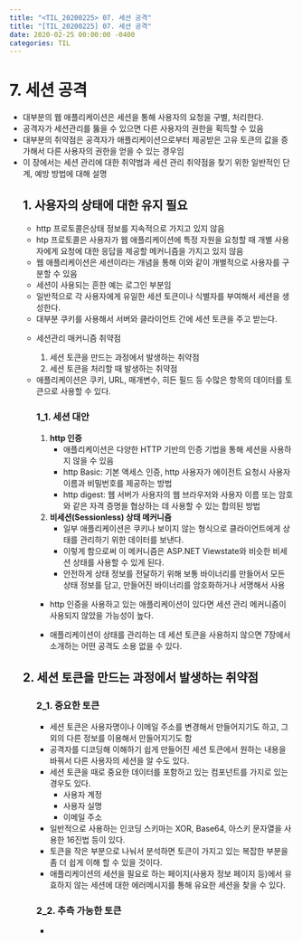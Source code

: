 ```yaml
---
title: "<TIL_20200225> 07. 세션 공격"
title: "[TIL_20200225] 07. 세션 공격"
date: 2020-02-25 00:00:00 -0400
categories: TIL
---
```

<!DOCTYPE html>
<html  lang="en">
    <head>
        <meta charset="UTF-8">
        <title>[20200225_TIL_07]</title>
    </head>
    <body>
        <h1>7. 세션 공격</h1>
        <ul>
            <li>대부분의 웹 애플리케이션은 세션을 통해 사용자의 요청을 구별, 처리한다.</li>
            <li>공격자가 세션관리를 뚫을 수 있으면 다른 사용자의 권한을 획득할 수 있음</li>
            <li>대부분의 취약점은 공격자가 애플리케이션으로부터 제공받은 고유 토큰의 값을 증가해서 다른 사용자의 권한을 얻을 수 있는 경우임</li>
            <li>이 장에서는 세션 관리에 대한 취약범과 세션 관리 취약점을 찾기 위한 일반적인 단계, 예방 방법에 대해 설명</li>
            <div>
                <h2>1. 사용자의 상태에 대한 유지 필요</h2>
                <ul>
                    <li>http 프로토콜은상태 정보를 지속적으로 가지고 있지 않음</li>
                    <li>htp 프로토콜은 사용자가 웹 애플리케이션에 특정 자원을 요청할 때 개별 사용자에게 요청에 대한 응답을 제공할 메커니즘을 가지고 있지 않음</li>
                    <li>웹 애플리케이션은 세션이라는 개념을 통해 이와 같이 개별적으로 사용자를 구분할 수 있음</li>
                    <li>세션이 사용되는 흔한 예는 로그인 부분임</li>
                    <li>일반적으로 각 사용자에게 유일한 세션 토큰이나 식별자를 부여해서 세션을 생성한다.</li>
                    <li>대부분 쿠키를 사용해서 서버와 클라이언트 간에 세션 토큰을 주고 받는다.</li>
                    <li>
                        <p>세션관리 매커니즘 취약점</p>
                        <ol>
                            <li>세션 토큰을 만드는 과정에서 발생하는 취약점</li>
                            <li>세션 토큰을 처리할 때 발생하는 취약점</li>
                        </ol>
                    </li>
                    <li>애플리케이션은 쿠키, URL, 매개변수, 히든 필드 등 수많은 항목의 데이터를 토큰으로 사용할 수 있다.</li>
                    <div>
                        <h3>1_1. 세션 대안</h3>
                        <ol>
                            <li>
                                <b>http 인증</b>
                                <ul>
                                    <li>애플리케이션은 다양한 HTTP 기반의 인증 기법을 통해 세션을 사용하지 않을 수 있음</li>
                                    <li>http Basic: 기본 액세스 인증, http 사용자가 에이전트 요청시 사용자 이름과 비밀번호를 제공하는 방법</li>
                                    <li>http digest: 웹 서버가 사용자의 웹 브라우저와 사용자 이름 또는 암호와 같은 자격 증명을 협상하는 데 사용할 수 있는 합의된 방법</li>
                                </ul>
                            </li>
                            <li>
                                <b>비세션(Sessionless) 상태 메커니즘</b>
                                <ul>
                                    <li>일부 애플리케이션은 쿠키나 보이지 않는 형식으로 클라이언트에게 상태를 관리하기 위한 데이터를 보낸다.</li>
                                    <li>이렇게 함으로써 이 메커니즘은 ASP.NET Viewstate와 비슷한 비세션 상태를 사용할 수 있게 된다.</li>
                                    <li>안전하게 상태 정보를 전달하기 위해 보통 바이너리를 만들어서 모든 상태 정보를 담고, 만들어진 바이너리를 암호화하거나 서명해서 사용</li>
                                </ul>
                            </li>
                        </ol>
                        <ul>
                            <li><p>http 인증을 사용하고 있는 애플리케이션이 있다면 세션 관리 메커니즘이 사용되지 않았을 가능성이 높다.</p></li>
                            <li><p>애플리케이션이 상태를 관리하는 데 세션 토큰을 사용하지 않으면 7장에서 소개하는 어떤 공격도 소용 없을 수 있다.</p></li>
                        </ul>
                    </div>
                </ul>
            </div>
            <div>
                <h2>2. 세션 토큰을 만드는 과정에서 발생하는 취약점</h2>
                <ul>
                    <div>
                        <h3>2_1. 중요한 토큰</h3>
                        <ul>
                            <li>세션 토큰은 사용자명이나 이메일 주소를 변경해서 만들어지기도 하고, 그 외의 다른 정보를 이용해서 만들어지기도 함</li>
                            <li>공격자를 디코딩해 이해하기 쉽게 만들어진 세션 토큰에서 원하는 내용을 바꿔서 다른 사용자의 세션을 알 수도 있다.</li>
                            <li>세션 토큰을 때로 중요한 데이터를 포함하고 있는 컴포넌트를 가지로 있는 경우도 있다.
                                <ul>
                                    <li>사용자 계정</li>
                                    <li>사용자 실명</li>
                                    <li>이메일 주소</li>
                                </ul>
                            </li>
                            <li>일반적으로 사용하는 인코딩 스키마는 XOR, Base64, 아스키 문자열을 사용한 16진법 등이 있다.</li>
                            <li>토큰을 작은 부분으로 나눠서 분석하면 토큰이 가지고 있는 복잡한 부분을 좀 더 쉽게 이해 할 수 있을 것이다.</li>
                            <li>애플리케이션의 세션을 필요로 하는 페이지(사용자 정보 페이지 등)에서 유효하지 않는 세션에 대한 에러메시지를 통해 유요한 세션을 찾을 수 있다.</li>
                        </ul>
                        <h3>2_2. 추측 가능한 토큰</h3>
                        <ul>
                            <li></li>
                        </ul>
                    </div>
                </ul>
            </div>
        </ul>
    </body>
</html>
